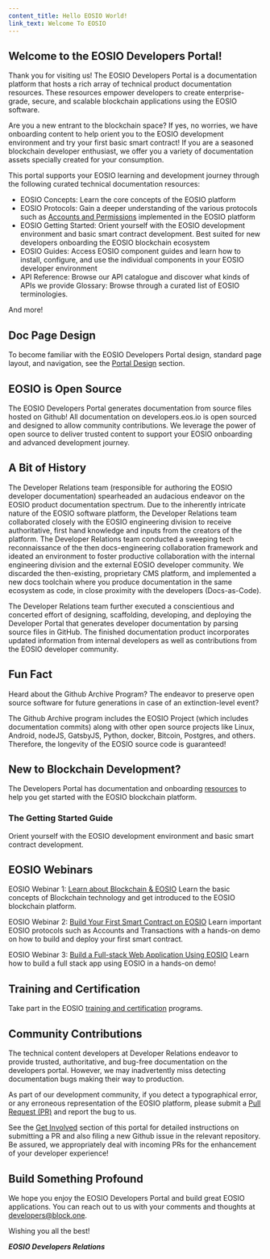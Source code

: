 ```yaml
---
content_title: Hello EOSIO World!
link_text: Welcome To EOSIO
---
```


## Welcome to the EOSIO Developers Portal! 

Thank you for visiting us! The EOSIO Developers Portal is a documentation platform that hosts a rich array of technical product documentation resources. These resources empower developers to create enterprise-grade, secure, and scalable blockchain applications using the EOSIO software.

Are you a new entrant to the blockchain space? If yes, no worries, we have onboarding content to help orient you to the EOSIO development environment and try your first basic smart contract! If you are a seasoned blockchain developer enthusiast, we offer you a variety of documentation assets specially created for your consumption.

This portal supports your EOSIO learning and development journey through the following curated technical documentation resources:

* EOSIO Concepts: Learn the core concepts of the EOSIO platform
* EOSIO Protocols: Gain a deeper understanding of the various protocols such as [Accounts and Permissions](../60_protocol-guides/40_accounts_and_permissions.md) implemented in the EOSIO platform
* EOSIO Getting Started: Orient yourself with the EOSIO development environment and basic smart contract development. Best suited for new developers onboarding the EOSIO blockchain ecosystem
* EOSIO Guides: Access EOSIO component guides and learn how to install, configure, and use the individual components in your EOSIO developer environment
* API Reference: Browse our API catalogue and discover what kinds of APIs we provide
Glossary: Browse through a curated list of EOSIO terminologies. 

And more!

## Doc Page Design

To become familiar with the EOSIO Developers Portal design, standard page layout, and navigation, see the [Portal Design](../10_welcome-to-eosio/10_portal-design) section.

## EOSIO is Open Source

The EOSIO Developers Portal generates documentation from source files hosted on Github! All documentation on developers.eos.io is open sourced and designed to allow community contributions. We leverage the power of open source to deliver trusted content to support your EOSIO onboarding and advanced development journey.

## A Bit of History

The Developer Relations team (responsible for authoring the EOSIO developer documentation) spearheaded an audacious endeavor on the EOSIO product documentation spectrum. Due to the inherently intricate nature of the EOSIO software platform, the Developer Relations team collaborated closely with the EOSIO engineering division to receive authoritative, first hand knowledge and inputs from the creators of the platform. The Developer Relations team conducted a sweeping tech reconnaissance of the then docs-engineering collaboration framework and ideated an environment to foster productive collaboration with the internal engineering division and the external EOSIO developer community. We discarded the then-existing, proprietary CMS platform, and implemented a new docs toolchain where you produce documentation in the same ecosystem as code, in close proximity with the developers (Docs-as-Code). 

The Developer Relations team further executed a conscientious and concerted effort of designing, scaffolding, developing, and deploying the Developer Portal that generates developer documentation by parsing source files in GitHub. The finished documentation product incorporates updated information from internal developers as well as contributions from the EOSIO developer community.

## Fun Fact

Heard about the Github Archive Program? The endeavor to preserve open source software for future generations in case of an extinction-level event? 

The Github Archive program includes the EOSIO Project (which includes documentation commits) along with other open source projects like Linux, Android, nodeJS, GatsbyJS, Python, docker, Bitcoin, Postgres, and others. Therefore, the longevity of the EOSIO source code is guaranteed!

## New to Blockchain Development?

The Developers Portal has documentation and onboarding [resources](../30_getting-started-guide) to help you get started with the EOSIO blockchain platform. 

### The Getting Started Guide 
Orient yourself with the EOSIO development environment and basic smart contract development.

## EOSIO Webinars

EOSIO Webinar 1: [Learn about Blockchain & EOSIO](https://eos.io/webinars/learn-about-blockchain-eosio/)
Learn the basic concepts of Blockchain technology and get introduced to the EOSIO blockchain platform. 

EOSIO Webinar 2: [Build Your First Smart Contract on EOSIO](https://eos.io/webinars/build-your-first-smart-contract-on-eosio/)
Learn important EOSIO protocols such as Accounts and Transactions with a hands-on demo on how to build and deploy your first smart contract. 

EOSIO Webinar 3: [Build a Full-stack Web Application Using EOSIO](https://eos.io/webinars/build-a-full-stack-web-application-using-eosio/)
Learn how to build a full stack app using EOSIO in a hands-on demo! 

## Training and Certification
Take part in the EOSIO [training and certification](https://eos.io/eosio-for-business/training-certification/) programs.


## Community Contributions

The technical content developers at Developer Relations endeavor to provide trusted, authoritative, and bug-free documentation on the developers portal. However, we may inadvertently miss detecting documentation bugs making their way to production.  

As part of our development community, if you detect a typographical error, or any erroneous representation of the EOSIO platform, please submit a [Pull Request (PR)](https://docs.github.com/en/free-pro-team@latest/github/collaborating-with-issues-and-pull-requests/creating-a-pull-request) and report the bug to us. 

See the [Get Involved](../96_get-involved) section of this portal for detailed instructions on submitting a PR and also filing a new Github issue in the relevant repository. Be assured, we appropriately deal with incoming PRs for the enhancement of your developer experience! 

## Build Something Profound

We hope you enjoy the EOSIO Developers Portal and build great EOSIO applications. You can reach out to us with your comments and thoughts at developers@block.one.

Wishing you all the best! 

***EOSIO Developers Relations*** 